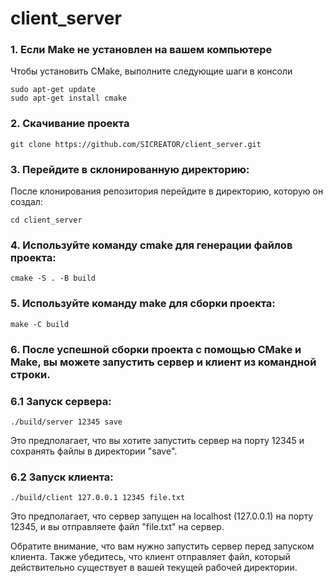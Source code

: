 # client_server

### 1. Если Make не установлен на вашем компьютере
Чтобы установить CMake, выполните следующие шаги в консоли
````
sudo apt-get update
sudo apt-get install cmake
````
### 2. Скачивание проекта

````
git clone https://github.com/SICREATOR/client_server.git
````
### 3. Перейдите в склонированную директорию:
После клонирования репозитория перейдите в директорию, которую он создал:

````
cd client_server
````

### 4. Используйте команду cmake для генерации файлов проекта:

````
cmake -S . -B build
````

### 5. Используйте команду make для сборки проекта:

````
make -C build
````

### 6. После успешной сборки проекта с помощью CMake и Make, вы можете запустить сервер и клиент из командной строки. 

### 6.1 Запуск сервера:

````
./build/server 12345 save
````
Это предполагает, что вы хотите запустить сервер на порту 12345 и сохранять файлы в директории "save".

### 6.2 Запуск клиента:

````
./build/client 127.0.0.1 12345 file.txt
````
Это предполагает, что сервер запущен на localhost (127.0.0.1) на порту 12345, и вы отправляете файл "file.txt" на сервер.

Обратите внимание, что вам нужно запустить сервер перед запуском клиента. Также убедитесь, что клиент отправляет файл, который действительно существует в вашей текущей рабочей директории.
